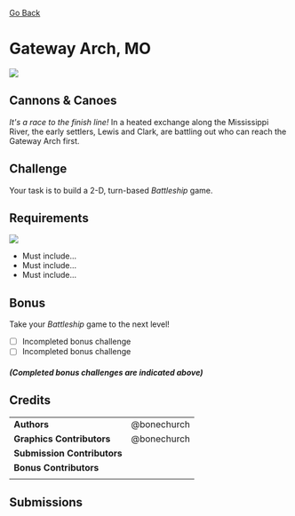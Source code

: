 [Go Back](https://github.com/bonechurch/Route-66#challenges)

# Gateway Arch, MO

![](https://github.com/bonechurch/Route-66/blob/master/images/gateway-arch-MO.png)

## Cannons & Canoes

*It's a race to the finish line!* In a heated exchange along the Mississippi River, the early settlers, Lewis and Clark, are battling out who can reach the Gateway Arch first.

## Challenge

Your task is to build a 2-D, turn-based *Battleship* game.

## Requirements
![](https://github.com/bonechurch/Route-66/blob/master/images/diagrams/gateway-arch-MO.png)

* Must include...
* Must include...
* Must include...

## Bonus

Take your *Battleship* game to the next level!

- [ ] Incompleted bonus challenge
- [ ] Incompleted bonus challenge

##### *(Completed bonus challenges are indicated above)*

## Credits

|                              |             |
| ---------------------------- | ----------- |
| **Authors**                  | @bonechurch |
| **Graphics Contributors**    | @bonechurch |
| **Submission Contributors**  |             |
| **Bonus Contributors**       |             |
|                              |             |

## Submissions

<!--- Uncomment(F): See the [submissions]() for this challenge. --->
